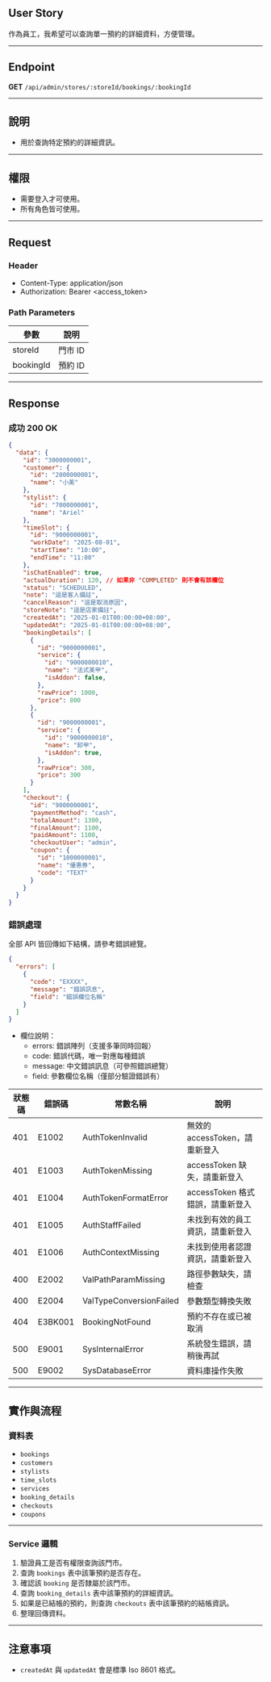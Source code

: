 ## User Story

作為員工，我希望可以查詢單一預約的詳細資料，方便管理。

---

## Endpoint

**GET** `/api/admin/stores/:storeId/bookings/:bookingId`

---

## 說明

- 用於查詢特定預約的詳細資訊。

---

## 權限

- 需要登入才可使用。
- 所有角色皆可使用。

---

## Request

### Header

- Content-Type: application/json
- Authorization: Bearer <access_token>

### Path Parameters

| 參數      | 說明    |
| --------- | ------- |
| storeId   | 門市 ID |
| bookingId | 預約 ID |

---

## Response

### 成功 200 OK

```json
{
  "data": {
    "id": "3000000001",
    "customer": {
      "id": "2000000001",
      "name": "小美"
    },
    "stylist": {
      "id": "7000000001",
      "name": "Ariel"
    },
    "timeSlot": {
      "id": "9000000001",
      "workDate": "2025-08-01",
      "startTime": "10:00",
      "endTime": "11:00"
    },
    "isChatEnabled": true,
    "actualDuration": 120, // 如果非 "COMPLETED" 則不會有該欄位
    "status": "SCHEDULED",
    "note": "這是客人備註",
    "cancelReason": "這是取消原因",
    "storeNote": "這是店家備註",
    "createdAt": "2025-01-01T00:00:00+08:00",
    "updatedAt": "2025-01-01T00:00:00+08:00",
    "bookingDetails": [
      {
        "id": "9000000001",
        "service": {
          "id": "9000000010",
          "name": "法式美甲",
          "isAddon": false,
        },
        "rawPrice": 1000,
        "price": 800
      },
      {
        "id": "9000000001",
        "service": {
          "id": "9000000010",
          "name": "卸甲",
          "isAddon": true,
        },
        "rawPrice": 300,
        "price": 300
      }
    ],
    "checkout": {
      "id": "9000000001",
      "paymentMethod": "cash",
      "totalAmount": 1300,
      "finalAmount": 1100,
      "paidAmount": 1100,
      "checkoutUser": "admin",
      "coupon": {
        "id": "1000000001",
        "name": "優惠券",
        "code": "TEXT"
      }
    }
  }
}
```

### 錯誤處理

全部 API 皆回傳如下結構，請參考錯誤總覽。

```json
{
  "errors": [
    {
      "code": "EXXXX",
      "message": "錯誤訊息",
      "field": "錯誤欄位名稱"
    }
  ]
}
```

- 欄位說明：
  - errors: 錯誤陣列（支援多筆同時回報）
  - code: 錯誤代碼，唯一對應每種錯誤
  - message: 中文錯誤訊息（可參照錯誤總覽）
  - field: 參數欄位名稱（僅部分驗證錯誤有）

| 狀態碼 | 錯誤碼  | 常數名稱                | 說明                             |
| ------ | ------- | ----------------------- | -------------------------------- |
| 401    | E1002   | AuthTokenInvalid        | 無效的 accessToken，請重新登入   |
| 401    | E1003   | AuthTokenMissing        | accessToken 缺失，請重新登入     |
| 401    | E1004   | AuthTokenFormatError    | accessToken 格式錯誤，請重新登入 |
| 401    | E1005   | AuthStaffFailed         | 未找到有效的員工資訊，請重新登入 |
| 401    | E1006   | AuthContextMissing      | 未找到使用者認證資訊，請重新登入 |
| 400    | E2002   | ValPathParamMissing     | 路徑參數缺失，請檢查             |
| 400    | E2004   | ValTypeConversionFailed | 參數類型轉換失敗                 |
| 404    | E3BK001 | BookingNotFound         | 預約不存在或已被取消             |
| 500    | E9001   | SysInternalError        | 系統發生錯誤，請稍後再試         |
| 500    | E9002   | SysDatabaseError        | 資料庫操作失敗                   |

---

## 實作與流程

### 資料表

- `bookings`
- `customers`
- `stylists`
- `time_slots`
- `services`
- `booking_details`
- `checkouts`
- `coupons`

---

### Service 邏輯

1. 驗證員工是否有權限查詢該門市。
2. 查詢 `bookings` 表中該筆預約是否存在。
3. 確認該 `booking` 是否隸屬於該門市。
4. 查詢 `booking_details` 表中該筆預約的詳細資訊。
5. 如果是已結帳的預約，則查詢 `checkouts` 表中該筆預約的結帳資訊。
6. 整理回傳資料。

---

## 注意事項

- `createdAt` 與 `updatedAt` 會是標準 Iso 8601 格式。
